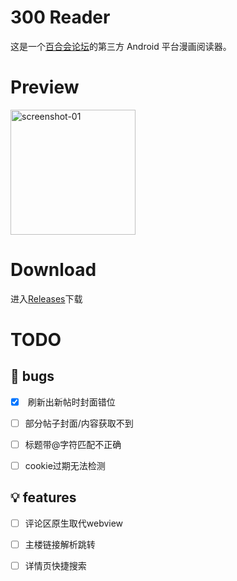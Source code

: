 # 300 Reader

这是一个[百合会论坛](https://bbs.yamibo.com/)的第三方 Android 平台漫画阅读器。

# Preview

<img src="./docs/yamibo_manga_reader-preview.gif" alt="screenshot-01" style="width: 200px;">

# Download

进入[Releases](https://github.com/duck123ducker/yamibo_manga_reader/releases)下载

# TODO

## 🐞 bugs

- [x] ️ 刷新出新帖时封面错位

- [ ]  部分帖子封面/内容获取不到
      
- [ ]  标题带@字符匹配不正确

- [ ]  cookie过期无法检测

## 💡 features

- [ ]  评论区原生取代webview

- [ ]  主楼链接解析跳转

- [ ]  详情页快捷搜索
